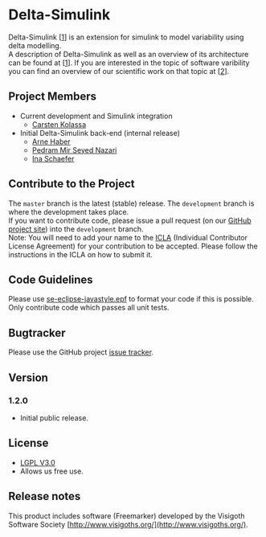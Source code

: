 # Delta-Simulink
Delta-Simulink [[1]] is an extension for simulink to model variability using 
delta modelling.<br/>
A description of Delta-Simulink as well as an overview of its architecture can 
be found at [[1]]. If you are interested in the topic of software varibility you
can find an overview of our scientific work on that topic at [[2]].


## Project Members
* Current development and Simulink integration
    * [Carsten Kolassa](http://www.se-rwth.de/~kolassa/)
* Initial Delta-Simulink back-end (internal release)
    * [Arne Haber](http://www.se-rwth.de/~haber/)
    * [Pedram Mir Seyed Nazari](http://www.se-rwth.de/~nazari/)
    * [Ina Schaefer](https://www.tu-braunschweig.de/isf/team/schaefer)


## Contribute to the Project
The `master` branch is the latest (stable) release. The `development` branch is 
where the development takes place.<br/>
If you want to contribute code, please issue a pull request (on our 
[GitHub project site](https://github.com/RumpeIT/delta-simulink)) into the `development` branch.<br/>
Note: You will need to add your name to the [ICLA](./00.org/RIT_CLA_Delta-Simulink.md) (Individual Contributor 
License Agreement) for your contribution to be accepted. Please follow the 
instructions in the ICLA on how to submit it.


## Code Guidelines
Please use [se-eclipse-javastyle.epf](./00.org/conventions/se-eclipse-javastyle.epf) to 
format your code if this is possible. <br/>
Only contribute code which passes all unit tests.


## Bugtracker
Please use the GitHub project [issue tracker](https://github.com/RumpeIT/delta-simulink/issues).


## Version
### 1.2.0
 * Initial public release.

## License
* [LGPL V3.0](https://github.com/RumpeIT/delta-simulink/blob/master/00.org/Licenses/LICENSE-LGPL.md)
* Allows us free use.

## Release notes
This product includes software (Freemarker) developed by the Visigoth Software 
Society [http://www.visigoths.org/](http://www.visigoths.org/).


[1]: http://www.se-rwth.de/publications/First-Class-Variability-Modeling-in-Matlab-Simulink.pdf
[2]: http://www.se-rwth.de/topics/Variability.php
